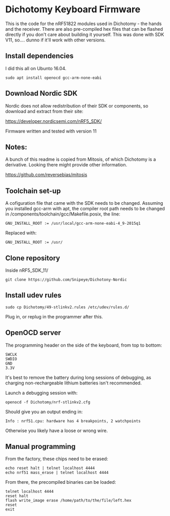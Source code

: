 # Dichotomy Keyboard Firmware
This is the code for the nRF51822 modules used in Dichotomy - the hands and the receiver.  There are also pre-compiled hex files that can be flashed directly if you don't care about building it yourself.  This was done with SDK V11, so.... dunno if it'll work with other versions.

## Install dependencies

I did this all on Ubunto 16.04.

```
sudo apt install openocd gcc-arm-none-eabi
```

## Download Nordic SDK

Nordic does not allow redistribution of their SDK or components, so download and extract from their site:

https://developer.nordicsemi.com/nRF5_SDK/

Firmware written and tested with version 11

## Notes:

A bunch of this readme is copied from Mitosis, of which Dichotomy is a derivative.  Looking there might provide other information.

https://github.com/reversebias/mitosis

## Toolchain set-up

A cofiguration file that came with the SDK needs to be changed. Assuming you installed gcc-arm with apt, the compiler root path needs to be changed in /components/toolchain/gcc/Makefile.posix, the line:
```
GNU_INSTALL_ROOT := /usr/local/gcc-arm-none-eabi-4_9-2015q1
```
Replaced with:
```
GNU_INSTALL_ROOT := /usr/
```

## Clone repository
Inside nRF5_SDK_11/
```
git clone https://github.com/Snipeye/Dichotony-Nordic
```

## Install udev rules
```
sudo cp Dichotomy/49-stlinkv2.rules /etc/udev/rules.d/
```
Plug in, or replug in the programmer after this.

## OpenOCD server
The programming header on the side of the keyboard, from top to bottom:
```
SWCLK
SWDIO
GND
3.3V
```
It's best to remove the battery during long sessions of debugging, as charging non-rechargeable lithium batteries isn't recommended.

Launch a debugging session with:
```
openocd -f Dichotomy/nrf-stlinkv2.cfg
```
Should give you an output ending in:
```
Info : nrf51.cpu: hardware has 4 breakpoints, 2 watchpoints
```
Otherwise you likely have a loose or wrong wire.


## Manual programming
From the factory, these chips need to be erased:
```
echo reset halt | telnet localhost 4444
echo nrf51 mass_erase | telnet localhost 4444
```
From there, the precompiled binaries can be loaded:
```
telnet localhost 4444
reset halt
flash write_image erase /home/path/to/the/file/left.hex
reset
exit
```
